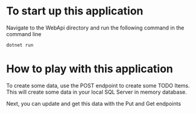# To start up this application

Navigate to the WebApi directory and run the following command in the command line

```dotnet run```



# How to play with this application

To create some data, use the POST endpoint to create some TODO Items. This will create some data in your local SQL Server in memory database.

Next, you can update and get this data with the Put and Get endpoints
